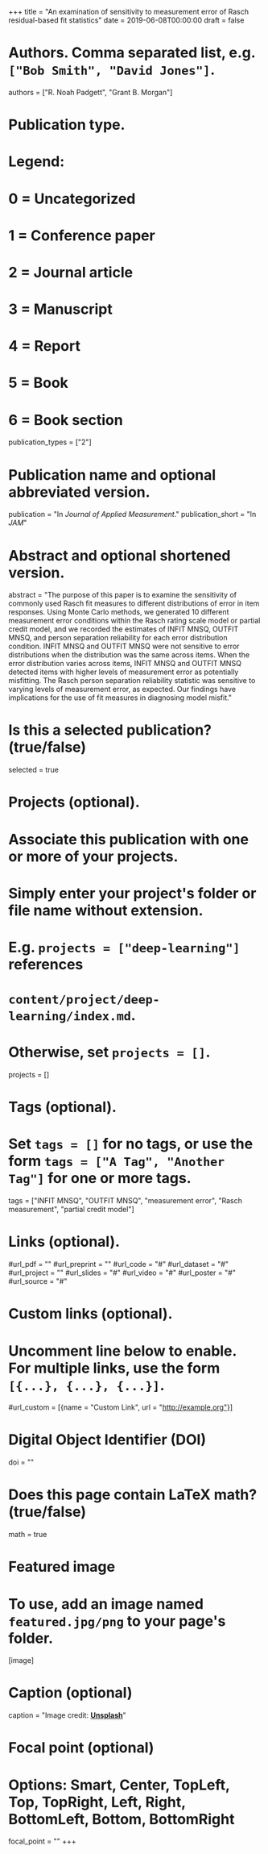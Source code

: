 +++
title = "An examination of sensitivity to measurement error of Rasch residual-based fit statistics"
date = 2019-06-08T00:00:00
draft = false

# Authors. Comma separated list, e.g. `["Bob Smith", "David Jones"]`.
authors = ["R. Noah Padgett", "Grant B. Morgan"]

# Publication type.
# Legend:
# 0 = Uncategorized
# 1 = Conference paper
# 2 = Journal article
# 3 = Manuscript
# 4 = Report
# 5 = Book
# 6 = Book section
publication_types = ["2"]

# Publication name and optional abbreviated version.
publication = "In *Journal of Applied Measurement*."
publication_short = "In *JAM*"

# Abstract and optional shortened version.
abstract = "The purpose of this paper is to examine the sensitivity of commonly used Rasch fit measures to different distributions of error in item responses. Using Monte Carlo methods, we generated 10 different measurement error conditions within the Rasch rating scale model or partial credit model, and we recorded the estimates of INFIT MNSQ, OUTFIT MNSQ, and person separation reliability for each error distribution condition. INFIT MNSQ and OUTFIT MNSQ were not sensitive to error distributions when the distribution was the same across items. When the error distribution varies across items, INFIT MNSQ and OUTFIT MNSQ detected items with higher levels of measurement error as potentially misfitting. The Rasch person separation reliability statistic was sensitive to varying levels of measurement error, as expected. Our findings have implications for the use of fit measures in diagnosing model misfit."

# Is this a selected publication? (true/false)
selected = true

# Projects (optional).
#   Associate this publication with one or more of your projects.
#   Simply enter your project's folder or file name without extension.
#   E.g. `projects = ["deep-learning"]` references 
#   `content/project/deep-learning/index.md`.
#   Otherwise, set `projects = []`.
projects = []

# Tags (optional).
#   Set `tags = []` for no tags, or use the form `tags = ["A Tag", "Another Tag"]` for one or more tags.
tags = ["INFIT MNSQ", "OUTFIT MNSQ", "measurement error", "Rasch measurement", "partial credit model"]

# Links (optional).
#url_pdf = ""
#url_preprint = ""
#url_code = "#"
#url_dataset = "#"
#url_project = ""
#url_slides = "#"
#url_video = "#"
#url_poster = "#"
#url_source = "#"

# Custom links (optional).
#   Uncomment line below to enable. For multiple links, use the form `[{...}, {...}, {...}]`.
#url_custom = [{name = "Custom Link", url = "http://example.org"}]

# Digital Object Identifier (DOI)
doi = ""

# Does this page contain LaTeX math? (true/false)
math = true

# Featured image
# To use, add an image named `featured.jpg/png` to your page's folder. 
[image]
  # Caption (optional)
  caption = "Image credit: [**Unsplash**](https://unsplash.com/photos/pLCdAaMFLTE)"

  # Focal point (optional)
  # Options: Smart, Center, TopLeft, Top, TopRight, Left, Right, BottomLeft, Bottom, BottomRight
  focal_point = ""
+++

